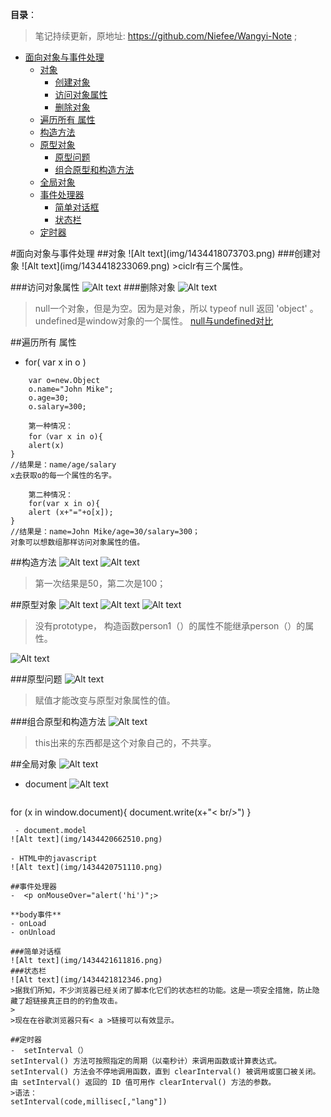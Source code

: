 **目录**：

>笔记持续更新，原地址: https://github.com/Niefee/Wangyi-Note ;

<ul>
<li><a href="#面向对象与事件处理">面向对象与事件处理</a><ul>
<li><a href="#对象">对象</a><ul>
<li><a href="#创建对象">创建对象</a></li>
<li><a href="#访问对象属性">访问对象属性</a></li>
<li><a href="#删除对象">删除对象</a></li>
</ul>
</li>
<li><a href="#遍历所有-属性">遍历所有 属性</a></li>
<li><a href="#构造方法">构造方法</a></li>
<li><a href="#原型对象">原型对象</a><ul>
<li><a href="#原型问题">原型问题</a></li>
<li><a href="#组合原型和构造方法">组合原型和构造方法</a></li>
</ul>
</li>
<li><a href="#全局对象">全局对象</a></li>
<li><a href="#事件处理器">事件处理器</a><ul>
<li><a href="#简单对话框">简单对话框</a></li>
<li><a href="#状态栏">状态栏</a></li>
</ul>
</li>
<li><a href="#定时器">定时器</a></li>
</ul>
</li>
</ul>
#面向对象与事件处理
##对象
![Alt text](img/1434418073703.png)
###创建对象
![Alt text](img/1434418233069.png)
>ciclr有三个属性。

###访问对象属性
![Alt text](img/1434418329973.png)
###删除对象
![Alt text](img/1434418414991.png)
>null一个对象，但是为空。因为是对象，所以 typeof null 返回 'object' 。 
>undefined是window对象的一个属性。
>[null与undefined对比](http://www.jb51.net/article/20396.htm )

##遍历所有 属性
 - for( var x in o )
```
	var o=new.Object
	o.name="John Mike";
	o.age=30;
	o.salary=300;
	
	第一种情况：
	for（var x in o){
	alert(x)
}
//结果是：name/age/salary
x去获取o的每一个属性的名字。
	
	第二种情况：
	for(var x in o){
	alert (x+"="+o[x]);
}
//结果是：name=John Mike/age=30/salary=300；
对象可以想数组那样访问对象属性的值。
```

>

##构造方法
![Alt text](img/1434419045647.png)
![Alt text](img/1434419278547.png)
>第一次结果是50，第二次是100；

##原型对象
![Alt text](img/1434419345649.png)
![Alt text](img/1434419605810.png)
![Alt text](img/1434419724071.png)

>没有prototype， 构造函数person1（）的属性不能继承person（）的属性。

![Alt text](img/1434419798812.png)

###原型问题
![Alt text](img/1434419871575.png)
>赋值才能改变与原型对象属性的值。

###组合原型和构造方法
![Alt text](img/1434419974505.png)
>this出来的东西都是这个对象自己的，不共享。

##全局对象
![Alt text](img/1434420313927.png)
  - document
![Alt text](img/1434420515902.png)
	```
for (x in window.document){
document.write(x+"< br/>")
}
 ```
  - document.model
![Alt text](img/1434420662510.png)

 - HTML中的javascript
![Alt text](img/1434420751110.png)

##事件处理器
 -  <p onMouseOver="alert('hi')";>

**body事件**
 - onLoad
 - onUnload

###简单对话框
![Alt text](img/1434421611816.png)
###状态栏
![Alt text](img/1434421812346.png)
>据我们所知，不少浏览器已经关闭了脚本化它们的状态栏的功能。这是一项安全措施，防止隐藏了超链接真正目的的钓鱼攻击。
>
>现在在谷歌浏览器只有< a >链接可以有效显示。

##定时器
 -  setInterval（）
setInterval() 方法可按照指定的周期（以毫秒计）来调用函数或计算表达式。
setInterval() 方法会不停地调用函数，直到 clearInterval() 被调用或窗口被关闭。由 setInterval() 返回的 ID 值可用作 clearInterval() 方法的参数。
>语法：
setInterval(code,millisec[,"lang"])

 
